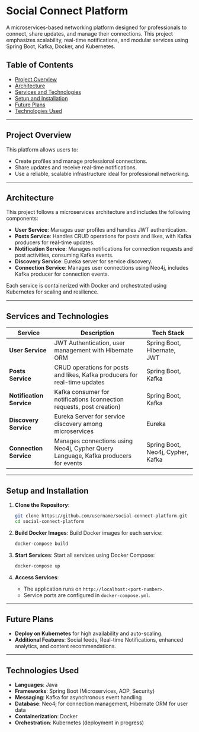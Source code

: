 # Social Connect Platform

A microservices-based networking platform designed for professionals to connect, share updates, and manage their connections. This project emphasizes scalability, real-time notifications, and modular services using Spring Boot, Kafka, Docker, and Kubernetes.

## Table of Contents

- [Project Overview](#project-overview)
- [Architecture](#architecture)
- [Services and Technologies](#services-and-technologies)
- [Setup and Installation](#setup-and-installation)
- [Future Plans](#future-plans)
- [Technologies Used](#technologies-used)

---

## Project Overview

This platform allows users to:
- Create profiles and manage professional connections.
- Share updates and receive real-time notifications.
- Use a reliable, scalable infrastructure ideal for professional networking.

---

## Architecture

This project follows a microservices architecture and includes the following components:

- **User Service**: Manages user profiles and handles JWT authentication.
- **Posts Service**: Handles CRUD operations for posts and likes, with Kafka producers for real-time updates.
- **Notification Service**: Manages notifications for connection requests and post activities, consuming Kafka events.
- **Discovery Service**: Eureka server for service discovery.
- **Connection Service**: Manages user connections using Neo4j, includes Kafka producer for connection events.

Each service is containerized with Docker and orchestrated using Kubernetes for scaling and resilience.

---

## Services and Technologies

| Service             | Description                                                                                  | Tech Stack                        |
|---------------------|----------------------------------------------------------------------------------------------|-----------------------------------|
| **User Service**    | JWT Authentication, user management with Hibernate ORM                                      | Spring Boot, Hibernate, JWT       |
| **Posts Service**   | CRUD operations for posts and likes, Kafka producers for real-time updates                   | Spring Boot, Kafka                |
| **Notification Service** | Kafka consumer for notifications (connection requests, post creation)                   | Spring Boot, Kafka                |
| **Discovery Service** | Eureka Server for service discovery among microservices                                   | Eureka                            |
| **Connection Service** | Manages connections using Neo4j, Cypher Query Language, Kafka producers for events        | Spring Boot, Neo4j, Cypher, Kafka |

---

## Setup and Installation

1. **Clone the Repository**:
    ```bash
    git clone https://github.com/username/social-connect-platform.git
    cd social-connect-platform
    ```

2. **Build Docker Images**:
    Build Docker images for each service:
    ```bash
    docker-compose build
    ```

3. **Start Services**:
    Start all services using Docker Compose:
    ```bash
    docker-compose up
    ```

4. **Access Services**:
    - The application runs on `http://localhost:<port-number>`.
    - Service ports are configured in `docker-compose.yml`.

---

## Future Plans

- **Deploy on Kubernetes** for high availability and auto-scaling.
- **Additional Features**: Social feeds, Real-time Notifications, enhanced analytics, and content recommendations.
---

## Technologies Used

- **Languages**: Java
- **Frameworks**: Spring Boot (Microservices, AOP, Security)
- **Messaging**: Kafka for asynchronous event handling
- **Database**: Neo4j for connection management, Hibernate ORM for user data
- **Containerization**: Docker
- **Orchestration**: Kubernetes (deployment in progress)
